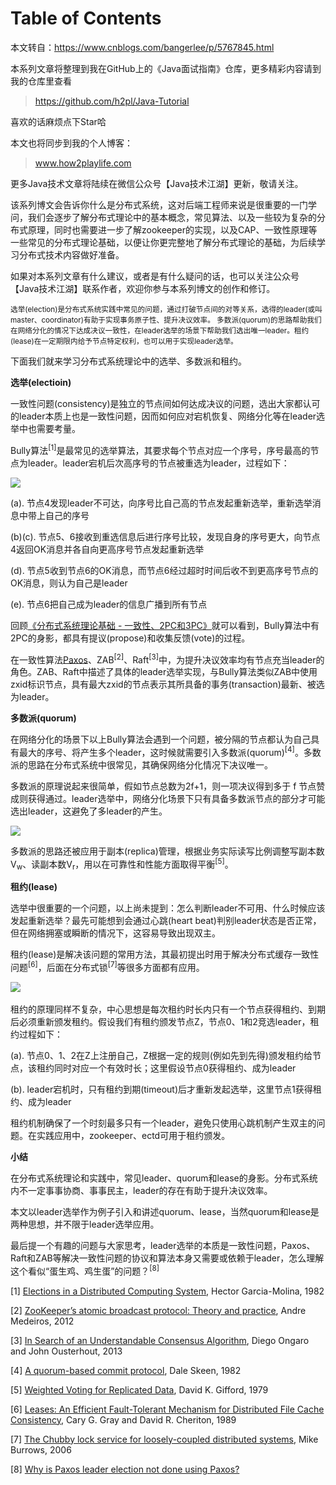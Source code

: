 # Table of Contents



本文转自：https://www.cnblogs.com/bangerlee/p/5767845.html

本系列文章将整理到我在GitHub上的《Java面试指南》仓库，更多精彩内容请到我的仓库里查看
> https://github.com/h2pl/Java-Tutorial

喜欢的话麻烦点下Star哈

本文也将同步到我的个人博客：
> www.how2playlife.com

更多Java技术文章将陆续在微信公众号【Java技术江湖】更新，敬请关注。

该系列博文会告诉你什么是分布式系统，这对后端工程师来说是很重要的一门学问，我们会逐步了解分布式理论中的基本概念，常见算法、以及一些较为复杂的分布式原理，同时也需要进一步了解zookeeper的实现，以及CAP、一致性原理等一些常见的分布式理论基础，以便让你更完整地了解分布式理论的基础，为后续学习分布式技术内容做好准备。

如果对本系列文章有什么建议，或者是有什么疑问的话，也可以关注公众号【Java技术江湖】联系作者，欢迎你参与本系列博文的创作和修订。

<!-- more -->
 <small></small> <small>选举(election)是分布式系统实践中常见的问题，通过打破节点间的对等关系，选得的leader(或叫master、coordinator)有助于实现事务原子性、提升决议效率。 多数派(quorum)的思路帮助我们在网络分化的情况下达成决议一致性，在leader选举的场景下帮助我们选出唯一leader。租约(lease)在一定期限内给予节点特定权利，也可以用于实现leader选举。</small>





下面我们就来学习分布式系统理论中的选举、多数派和租约。

**选举(electioin)**

一致性问题(consistency)是独立的节点间如何达成决议的问题，选出大家都认可的leader本质上也是一致性问题，因而如何应对宕机恢复、网络分化等在leader选举中也需要考量。

Bully算法<sup>[1]</sup>是最常见的选举算法，其要求每个节点对应一个序号，序号最高的节点为leader。leader宕机后次高序号的节点被重选为leader，过程如下：

![](https://images2015.cnblogs.com/blog/116770/201608/116770-20160814110211906-1201598126.png)

(a). 节点4发现leader不可达，向序号比自己高的节点发起重新选举，重新选举消息中带上自己的序号

(b)(c). 节点5、6接收到重选信息后进行序号比较，发现自身的序号更大，向节点4返回OK消息并各自向更高序号节点发起重新选举

(d). 节点5收到节点6的OK消息，而节点6经过超时时间后收不到更高序号节点的OK消息，则认为自己是leader

(e). 节点6把自己成为leader的信息广播到所有节点

回顾[《分布式系统理论基础 - 一致性、2PC和3PC》](http://www.cnblogs.com/bangerlee/p/5268485.html)就可以看到，Bully算法中有2PC的身影，都具有提议(propose)和收集反馈(vote)的过程。

在一致性算法[Paxos](http://www.cnblogs.com/bangerlee/p/5655754.html)、ZAB<sup>[2]</sup>、Raft<sup>[3]</sup>中，为提升决议效率均有节点充当leader的角色。ZAB、Raft中描述了具体的leader选举实现，与Bully算法类似ZAB中使用zxid标识节点，具有最大zxid的节点表示其所具备的事务(transaction)最新、被选为leader。

**多数派(quorum)**

在网络分化的场景下以上Bully算法会遇到一个问题，被分隔的节点都认为自己具有最大的序号、将产生多个leader，这时候就需要引入多数派(quorum)<sup>[4]</sup>。多数派的思路在分布式系统中很常见，其确保网络分化情况下决议唯一。

多数派的原理说起来很简单，假如节点总数为2f+1，则一项决议得到多于 f 节点赞成则获得通过。leader选举中，网络分化场景下只有具备多数派节点的部分才可能选出leader，这避免了多leader的产生。

![](https://images2015.cnblogs.com/blog/116770/201608/116770-20160814195846250-9979865.png)

多数派的思路还被应用于副本(replica)管理，根据业务实际读写比例调整写副本数V<sub>w</sub>、读副本数V<sub>r</sub>，用以在可靠性和性能方面取得平衡<sup>[5]</sup>。

**租约(lease)**

选举中很重要的一个问题，以上尚未提到：怎么判断leader不可用、什么时候应该发起重新选举？最先可能想到会通过心跳(heart beat)判别leader状态是否正常，但在网络拥塞或瞬断的情况下，这容易导致出现双主。

租约(lease)是解决该问题的常用方法，其最初提出时用于解决分布式缓存一致性问题<sup>[6]</sup>，后面在分布式锁<sup>[7]</sup>等很多方面都有应用。

![](https://images2015.cnblogs.com/blog/116770/201608/116770-20160821195833933-818514275.png) 

租约的原理同样不复杂，中心思想是每次租约时长内只有一个节点获得租约、到期后必须重新颁发租约。假设我们有租约颁发节点Z，节点0、1和2竞选leader，租约过程如下：

(a). 节点0、1、2在Z上注册自己，Z根据一定的规则(例如先到先得)颁发租约给节点，该租约同时对应一个有效时长；这里假设节点0获得租约、成为leader

(b). leader宕机时，只有租约到期(timeout)后才重新发起选举，这里节点1获得租约、成为leader

租约机制确保了一个时刻最多只有一个leader，避免只使用心跳机制产生双主的问题。在实践应用中，zookeeper、ectd可用于租约颁发。

**小结**

在分布式系统理论和实践中，常见leader、quorum和lease的身影。分布式系统内不一定事事协商、事事民主，leader的存在有助于提升决议效率。

本文以leader选举作为例子引入和讲述quorum、lease，当然quorum和lease是两种思想，并不限于leader选举应用。

最后提一个有趣的问题与大家思考，leader选举的本质是一致性问题，Paxos、Raft和ZAB等解决一致性问题的协议和算法本身又需要或依赖于leader，怎么理解这个看似“蛋生鸡、鸡生蛋”的问题？<sup>[8]</sup>

[1] [Elections in a Distributed Computing System](http://homepage.divms.uiowa.edu/~ghosh/Bully.pdf), Hector Garcia-Molina, 1982

[2] [ZooKeeper’s atomic broadcast protocol: Theory and practice](http://www.tcs.hut.fi/Studies/T-79.5001/reports/2012-deSouzaMedeiros.pdf), Andre Medeiros, 2012

[3] [In Search of an Understandable Consensus Algorithm](https://ramcloud.atlassian.net/wiki/download/attachments/6586375/raft.pdf), Diego Ongaro and John Ousterhout, 2013

[4] [A quorum-based commit protocol](https://ecommons.cornell.edu/bitstream/handle/1813/6323/82-483.pdf?sequence=1), Dale Skeen, 1982

[5] [Weighted Voting for Replicated Data](http://lass.cs.umass.edu/~shenoy/courses/spring04/677/readings/gifford.pdf), David K. Gifford, 1979

[6] [Leases: An Efficient Fault-Tolerant Mechanism for Distributed File Cache Consistency](http://web.stanford.edu/class/cs240/readings/89-leases.pdf), Cary G. Gray and David R. Cheriton, 1989

[7] [The Chubby lock service for loosely-coupled distributed systems](http://research.google.com/archive/chubby-osdi06.pdf), Mike Burrows, 2006

[8] [Why is Paxos leader election not done using Paxos?](http://stackoverflow.com/questions/23798724/why-is-paxos-leader-election-not-done-using-paxos)









